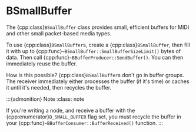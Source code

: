 # BSmallBuffer

The {cpp:class}`BSmallBuffer` class provides small, efficient buffers for
MIDI and other small packet-based media types.

To use {cpp:class}`BSmallBuffer`s, create a {cpp:class}`BSmallBuffer`, then
fill it with up to {cpp:func}`~BSmallBuffer::SmallBufferSizeLimit()` bytes
of data. Then call {cpp:func}`~BBufferProducer::SendBuffer()`. You can then
immediately reuse the buffer.

How is this possible? {cpp:class}`BSmallBuffer`s don't go in buffer groups.
The receiver immediately either processes the buffer (if it's time) or
caches it until it's needed, then recycles the buffer.

:::{admonition} Note
:class: note






If you're writing a node, and receive a buffer with the
{cpp:enumerator}`B_SMALL_BUFFER` flag set, you must recycle the buffer in
your {cpp:func}`~BBufferConsumer::BufferReceived()` function.
:::
